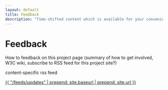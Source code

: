 ```yaml
---
layout: default
title: Feedback
description: "Time-shifted content which is available for your convenience, time and attention, on your terms."
---
```

# Feedback

How to feedback on this project page (summary of how to get involved, W3C wiki, subscribe to RSS feed for this project site?)

content-specific rss feed

<a href="/feeds/updates.xml">{{ "/feeds/updates" | prepend: site.baseurl | prepend: site.url }}</a>
